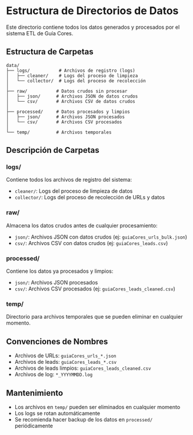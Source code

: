 # Estructura de Directorios de Datos

Este directorio contiene todos los datos generados y procesados por el sistema ETL de Guía Cores.

## Estructura de Carpetas

```
data/
├── logs/           # Archivos de registro (logs)
│   ├── cleaner/    # Logs del proceso de limpieza
│   └── collector/  # Logs del proceso de recolección
│
├── raw/           # Datos crudos sin procesar
│   ├── json/      # Archivos JSON de datos crudos
│   └── csv/       # Archivos CSV de datos crudos
│
├── processed/     # Datos procesados y limpios
│   ├── json/      # Archivos JSON procesados
│   └── csv/       # Archivos CSV procesados
│
└── temp/          # Archivos temporales
```

## Descripción de Carpetas

### logs/
Contiene todos los archivos de registro del sistema:
- `cleaner/`: Logs del proceso de limpieza de datos
- `collector/`: Logs del proceso de recolección de URLs y datos

### raw/
Almacena los datos crudos antes de cualquier procesamiento:
- `json/`: Archivos JSON con datos crudos (ej: `guiaCores_urls_bulk.json`)
- `csv/`: Archivos CSV con datos crudos (ej: `guiaCores_leads.csv`)

### processed/
Contiene los datos ya procesados y limpios:
- `json/`: Archivos JSON procesados
- `csv/`: Archivos CSV procesados (ej: `guiaCores_leads_cleaned.csv`)

### temp/
Directorio para archivos temporales que se pueden eliminar en cualquier momento.

## Convenciones de Nombres

- Archivos de URLs: `guiaCores_urls_*.json`
- Archivos de leads: `guiaCores_leads_*.csv`
- Archivos de leads limpios: `guiaCores_leads_cleaned.csv`
- Archivos de log: `*_YYYYMMDD.log`

## Mantenimiento

- Los archivos en `temp/` pueden ser eliminados en cualquier momento
- Los logs se rotan automáticamente
- Se recomienda hacer backup de los datos en `processed/` periódicamente 